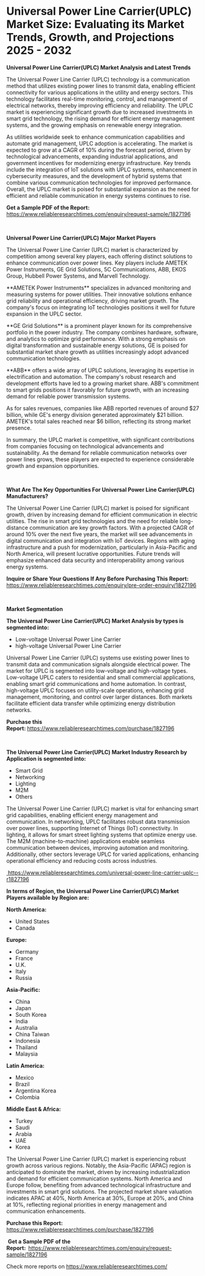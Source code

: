 <p><h1>Universal Power Line Carrier(UPLC) Market Size: Evaluating its Market Trends, Growth, and Projections 2025 - 2032</h1></p><p><strong>Universal Power Line Carrier(UPLC) Market Analysis and Latest Trends</strong></p>
<p><p>The Universal Power Line Carrier (UPLC) technology is a communication method that utilizes existing power lines to transmit data, enabling efficient connectivity for various applications in the utility and energy sectors. This technology facilitates real-time monitoring, control, and management of electrical networks, thereby improving efficiency and reliability. The UPLC market is experiencing significant growth due to increased investments in smart grid technology, the rising demand for efficient energy management systems, and the growing emphasis on renewable energy integration.</p><p>As utilities worldwide seek to enhance communication capabilities and automate grid management, UPLC adoption is accelerating. The market is expected to grow at a CAGR of 10% during the forecast period, driven by technological advancements, expanding industrial applications, and government incentives for modernizing energy infrastructure. Key trends include the integration of IoT solutions with UPLC systems, enhancement in cybersecurity measures, and the development of hybrid systems that combine various communication technologies for improved performance. Overall, the UPLC market is poised for substantial expansion as the need for efficient and reliable communication in energy systems continues to rise.</p></p>
<p><strong>Get a Sample PDF of the Report:&nbsp;</strong> <a href="https://www.reliableresearchtimes.com/enquiry/request-sample/1827196?utm_campaign=2989&utm_medium=2&utm_source=Github&utm_content=ia&utm_term=06042025&utm_id=universal-power-line-carrieruplc">https://www.reliableresearchtimes.com/enquiry/request-sample/1827196</a></p>
<p>&nbsp;</p>
<p><strong>Universal Power Line Carrier(UPLC) Major Market Players</strong></p>
<p><p>The Universal Power Line Carrier (UPLC) market is characterized by competition among several key players, each offering distinct solutions to enhance communication over power lines. Key players include AMETEK Power Instruments, GE Grid Solutions, 5C Communications, ABB, EKOS Group, Hubbell Power Systems, and Marvell Technology.</p><p>**AMETEK Power Instruments** specializes in advanced monitoring and measuring systems for power utilities. Their innovative solutions enhance grid reliability and operational efficiency, driving market growth. The company's focus on integrating IoT technologies positions it well for future expansion in the UPLC sector.</p><p>**GE Grid Solutions** is a prominent player known for its comprehensive portfolio in the power industry. The company combines hardware, software, and analytics to optimize grid performance. With a strong emphasis on digital transformation and sustainable energy solutions, GE is poised for substantial market share growth as utilities increasingly adopt advanced communication technologies.</p><p>**ABB** offers a wide array of UPLC solutions, leveraging its expertise in electrification and automation. The company's robust research and development efforts have led to a growing market share. ABB's commitment to smart grids positions it favorably for future growth, with an increasing demand for reliable power transmission systems.</p><p>As for sales revenues, companies like ABB reported revenues of around $27 billion, while GE's energy division generated approximately $21 billion. AMETEK's total sales reached near $6 billion, reflecting its strong market presence.</p><p>In summary, the UPLC market is competitive, with significant contributions from companies focusing on technological advancements and sustainability. As the demand for reliable communication networks over power lines grows, these players are expected to experience considerable growth and expansion opportunities.</p></p>
<p>&nbsp;</p>
<p><strong>What Are The Key Opportunities For Universal Power Line Carrier(UPLC) Manufacturers?</strong></p>
<p><p>The Universal Power Line Carrier (UPLC) market is poised for significant growth, driven by increasing demand for efficient communication in electric utilities. The rise in smart grid technologies and the need for reliable long-distance communication are key growth factors. With a projected CAGR of around 10% over the next five years, the market will see advancements in digital communication and integration with IoT devices. Regions with aging infrastructure and a push for modernization, particularly in Asia-Pacific and North America, will present lucrative opportunities. Future trends will emphasize enhanced data security and interoperability among various energy systems.</p></p>
<p><strong>Inquire or Share Your Questions If Any Before Purchasing This Report:</strong> <a href="https://www.reliableresearchtimes.com/enquiry/pre-order-enquiry/1827196?utm_campaign=2989&utm_medium=2&utm_source=Github&utm_content=ia&utm_term=06042025&utm_id=universal-power-line-carrieruplc">https://www.reliableresearchtimes.com/enquiry/pre-order-enquiry/1827196</a></p>
<p>&nbsp;</p>
<p><strong>Market Segmentation</strong></p>
<p><strong>The Universal Power Line Carrier(UPLC) Market Analysis by types is segmented into:</strong></p>
<p><ul><li>Low-voltage Universal Power Line Carrier</li><li>high-voltage Universal Power Line Carrier</li></ul></p>
<p><p>Universal Power Line Carrier (UPLC) systems use existing power lines to transmit data and communication signals alongside electrical power. The market for UPLC is segmented into low-voltage and high-voltage types. Low-voltage UPLC caters to residential and small commercial applications, enabling smart grid communications and home automation. In contrast, high-voltage UPLC focuses on utility-scale operations, enhancing grid management, monitoring, and control over larger distances. Both markets facilitate efficient data transfer while optimizing energy distribution networks.</p></p>
<p><strong>Purchase this Report:&nbsp;</strong><a href="https://www.reliableresearchtimes.com/purchase/1827196?utm_campaign=2989&utm_medium=2&utm_source=Github&utm_content=ia&utm_term=06042025&utm_id=universal-power-line-carrieruplc">https://www.reliableresearchtimes.com/purchase/1827196</a></p>
<p>&nbsp;</p>
<p><strong>The Universal Power Line Carrier(UPLC) Market Industry Research by Application is segmented into:</strong></p>
<p><ul><li>Smart Grid</li><li>Networking</li><li>Lighting</li><li>M2M</li><li>Others</li></ul></p>
<p><p>The Universal Power Line Carrier (UPLC) market is vital for enhancing smart grid capabilities, enabling efficient energy management and communication. In networking, UPLC facilitates robust data transmission over power lines, supporting Internet of Things (IoT) connectivity. In lighting, it allows for smart street lighting systems that optimize energy use. The M2M (machine-to-machine) applications enable seamless communication between devices, improving automation and monitoring. Additionally, other sectors leverage UPLC for varied applications, enhancing operational efficiency and reducing costs across industries.</p></p>
<p><a href="https://www.reliableresearchtimes.com/universal-power-line-carrier-uplc--r1827196?utm_campaign=2989&utm_medium=2&utm_source=Github&utm_content=ia&utm_term=06042025&utm_id=universal-power-line-carrieruplc">&nbsp;https://www.reliableresearchtimes.com/universal-power-line-carrier-uplc--r1827196</a></p>
<p><strong>In terms of Region, the Universal Power Line Carrier(UPLC) Market Players available by Region are:</strong></p>
<p>
    <p> <strong> North America: </strong>
        <ul>
            <li>United States</li>
            <li>Canada</li>
        </ul>
        </p> 
    <p> <strong> Europe: </strong>
        <ul>
            <li>Germany</li>
            <li>France</li>
            <li>U.K.</li>
            <li>Italy</li>
            <li>Russia</li>
        </ul>
        </p> 
    <p> <strong> Asia-Pacific: </strong>
        <ul>
            <li>China</li>
            <li>Japan</li>
            <li>South Korea</li>
            <li>India</li>
            <li>Australia</li>
            <li>China Taiwan</li>
            <li>Indonesia</li>
            <li>Thailand</li>
            <li>Malaysia</li>
        </ul>
        </p> 
    <p> <strong> Latin America: </strong>
        <ul>
            <li>Mexico</li>
            <li>Brazil</li>
            <li>Argentina Korea</li>
            <li>Colombia</li>
        </ul>
        </p> 
    <p> <strong> Middle East & Africa: </strong>
        <ul>
            <li>Turkey</li>
            <li>Saudi</li>
            <li>Arabia</li>
            <li>UAE</li>
            <li>Korea</li>
        </ul>
    </p>
    </p>
<p><p>The Universal Power Line Carrier (UPLC) market is experiencing robust growth across various regions. Notably, the Asia-Pacific (APAC) region is anticipated to dominate the market, driven by increasing industrialization and demand for efficient communication systems. North America and Europe follow, benefiting from advanced technological infrastructure and investments in smart grid solutions. The projected market share valuation indicates APAC at 40%, North America at 30%, Europe at 20%, and China at 10%, reflecting regional priorities in energy management and communication enhancements.</p></p>
<p><strong>Purchase this Report: </strong><a href="https://www.reliableresearchtimes.com/purchase/1827196?utm_campaign=2989&utm_medium=2&utm_source=Github&utm_content=ia&utm_term=06042025&utm_id=universal-power-line-carrieruplc">https://www.reliableresearchtimes.com/purchase/1827196</a></p>
<p>&nbsp;<strong>Get a Sample PDF of the Report:&nbsp;&nbsp;</strong><a href="https://www.reliableresearchtimes.com/enquiry/request-sample/1827196?utm_campaign=2989&utm_medium=2&utm_source=Github&utm_content=ia&utm_term=06042025&utm_id=universal-power-line-carrieruplc">https://www.reliableresearchtimes.com/enquiry/request-sample/1827196</a></p>
<p><strong></strong></p>
<p>Check more reports on <a href="https://www.reliableresearchtimes.com/?utm_campaign=2989&utm_medium=2&utm_source=Github&utm_content=ia&utm_term=06042025&utm_id=universal-power-line-carrieruplc">https://www.reliableresearchtimes.com/</a></p>